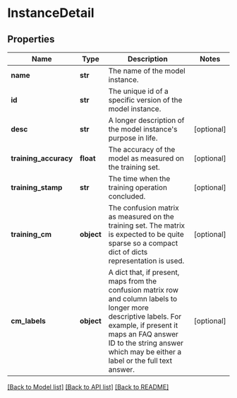 # InstanceDetail

## Properties
Name | Type | Description | Notes
------------ | ------------- | ------------- | -------------
**name** | **str** | The name of the model instance. | 
**id** | **str** | The unique id of a specific version of the model instance. | 
**desc** | **str** | A longer description of the model instance&#39;s purpose in life. | [optional] 
**training_accuracy** | **float** | The accuracy of the model as measured on the training set. | [optional] 
**training_stamp** | **str** | The time when the training operation concluded. | [optional] 
**training_cm** | **object** | The confusion matrix as measured on the training set. The matrix is expected to be quite sparse so a compact dict of dicts representation is used. | [optional] 
**cm_labels** | **object** | A dict that, if present, maps from the confusion matrix row and column labels to longer more descriptive labels. For example, if present it maps an FAQ answer ID to the string answer which may be either a label or the full text answer. | [optional] 

[[Back to Model list]](../README.md#documentation-for-models) [[Back to API list]](../README.md#documentation-for-api-endpoints) [[Back to README]](../README.md)


